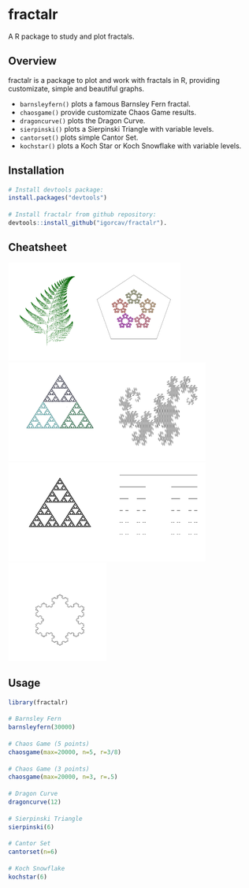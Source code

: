 # fractalr
A R package to study and plot fractals. 

## Overview

fractalr is a package to plot and work with fractals in R, providing customizate, simple and beautiful graphs.

  - `barnsleyfern()` plots a famous Barnsley Fern fractal.
  - `chaosgame()` provide customizate Chaos Game results.
  - `dragoncurve()` plots the Dragon Curve.
  - `sierpinski()` plots a Sierpinski Triangle with variable levels.
  - `cantorset()` plots simple Cantor Set.
  - `kochstar()` plots a Koch Star or Koch Snowflake with variable levels.

## Installation

``` r
# Install devtools package:
install.packages("devtools")

# Install fractalr from github repository:
devtools::install_github("igorcav/fractalr").
```

## Cheatsheet

<img src="barnsleyfern.png" width="150" height="200"/><img src="chaosgame5.png" width="200" height="200"/>
<img src="chaosgame3.png" width="200" height="200"/><img src="dragoncurve.png" width="200" height="200"/>
<img src="sierpinski.png" width="200" height="200"/><img src="cantorset.png" width="200" height="200"/>
<img src="kochstar.png" width="200" height="200"/>


## Usage

``` r
library(fractalr)

# Barnsley Fern
barnsleyfern(30000)

# Chaos Game (5 points)
chaosgame(max=20000, n=5, r=3/8)

# Chaos Game (3 points)
chaosgame(max=20000, n=3, r=.5)

# Dragon Curve
dragoncurve(12)

# Sierpinski Triangle
sierpinski(6)

# Cantor Set
cantorset(n=6)

# Koch Snowflake
kochstar(6)

```
